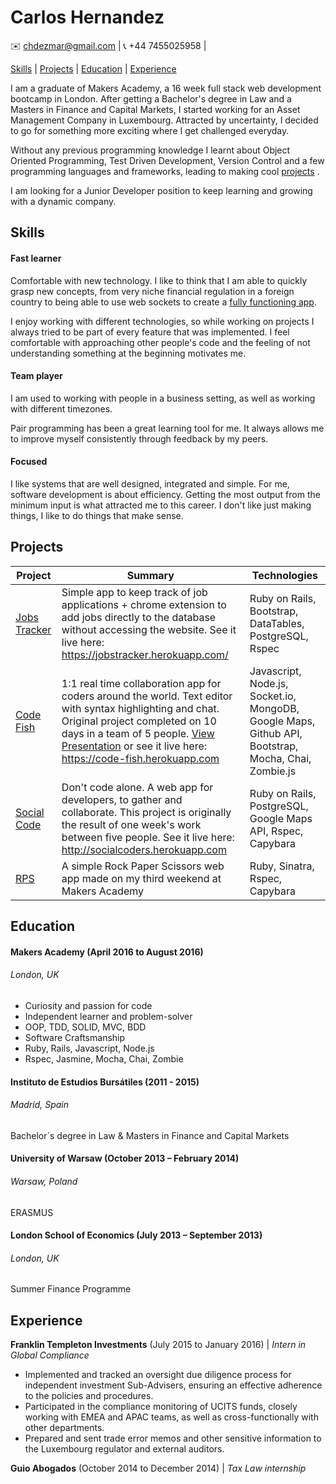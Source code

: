# Carlos Hernandez


:envelope:  chdezmar@gmail.com | :telephone_receiver: +44 7455025958 |

[Skills](#Skills) | [Projects](#Projects) |  [Education](#Education) | [Experience](#Experience)

I am a graduate of Makers Academy, a 16 week full stack web development bootcamp in London. After getting a Bachelor's degree in Law and a Masters in Finance and Capital Markets, I started working for an Asset Management Company in Luxembourg. Attracted by uncertainty, I decided to go for something more exciting where I get challenged everyday.

Without any previous programming knowledge I learnt about Object Oriented Programming, Test Driven Development, Version Control and a few programming languages and frameworks, leading to making cool [projects](#Projects) .


I am looking for a Junior Developer position to keep learning and growing with a dynamic company.


## <a name="Skills">Skills</a>

#### Fast learner

Comfortable with new technology. I like to think that I am able to quickly grasp new concepts, from very niche financial regulation in a foreign country to being able to use web sockets to create a [
fully functioning app]().

I enjoy working with different technologies, so while working on projects I always tried to be part of every feature that was implemented. I feel comfortable with approaching other people's code and the feeling of not understanding something at the beginning motivates me.


#### Team player

I am used to working with people in a business setting, as well as working with different timezones.

Pair programming has been a great learning tool for me. It always allows me to improve myself consistently through feedback by my peers.


#### Focused

I like systems that are well designed, integrated and simple.
For me, software development is about efficiency. Getting the most output from the minimum input is what attracted me to this career. I don't like just making things, I like to do things that make sense.



## <a name="Projects">Projects</a>

| Project | Summary | Technologies |
|---------------------------------------------------------------------------------------------------------------------------------|--------------------------------------------------------------------------------------------------|-------------------------------------------------------|
| [Jobs Tracker](https://github.com/chdezmar/jobstracker) | Simple app to keep track of job applications + chrome extension to add jobs directly to the database without accessing the website. See it live here: https://jobstracker.herokuapp.com/ | Ruby on Rails, Bootstrap, DataTables, PostgreSQL, Rspec|
| [Code Fish](https://github.com/chdezmar/CodeFish) | 1:1 real time collaboration app for coders around the world. Text editor with syntax highlighting and chat. Original project completed on 10 days in a team of 5 people. [View Presentation](https://goo.gl/f2JXtX) or see it live here: https://code-fish.herokuapp.com | Javascript, Node.js, Socket.io, MongoDB, Google Maps, Github API, Bootstrap, Mocha, Chai, Zombie.js|
| [Social Code](https://github.com/chdezmar/social-code) | Don't code alone. A web app for developers, to gather and collaborate. This project is originally the result of one week's work between five people. See it live here: http://socialcoders.herokuapp.com| Ruby on Rails, PostgreSQL, Google Maps API, Rspec, Capybara|
|[RPS](https://github.com/chdezmar/rps-challenge) | A simple Rock Paper Scissors web app made on my third weekend at Makers Academy| Ruby, Sinatra, Rspec, Capybara |


## <a name="Education">Education</a>

#### Makers Academy (April 2016 to August 2016)
###### London, UK

- Curiosity and  passion for code
- Independent learner and problem-solver
- OOP, TDD, SOLID, MVC, BDD
- Software Craftsmanship
- Ruby, Rails, Javascript, Node.js
- Rspec, Jasmine, Mocha, Chai, Zombie

#### Instituto de Estudios Bursátiles (2011 - 2015)
###### Madrid, Spain
Bachelor´s degree in Law & Masters in Finance and Capital Markets

#### University of Warsaw (October 2013 – February 2014)
###### Warsaw, Poland

ERASMUS

#### London School of Economics (July 2013 – September 2013)
###### London, UK


Summer Finance Programme


## <a name="Experience">Experience</a>

**Franklin Templeton Investments** (July 2015 to January 2016) | *Intern in Global Compliance*

* Implemented and tracked an oversight due diligence process for independent investment Sub-Advisers, ensuring an effective adherence to the policies and procedures.
* Participated in the compliance monitoring of UCITS funds, closely working with EMEA and APAC teams, as well as cross-functionally with other departments.
* Prepared and sent trade error memos and other sensitive information to the Luxembourg regulator and external auditors.

**Guio Abogados** (October 2014 to December 2014) | *Tax Law internship*

